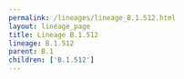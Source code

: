 ```yaml
---
permalink: /lineages/lineage_B.1.512.html
layout: lineage_page
title: Lineage B.1.512
lineage: B.1.512
parent: B.1
children: ['B.1.512']
---
```

